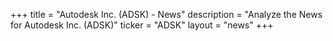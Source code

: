+++
title = "Autodesk Inc. (ADSK) - News"
description = "Analyze the News for Autodesk Inc. (ADSK)"
ticker = "ADSK"
layout = "news"
+++

